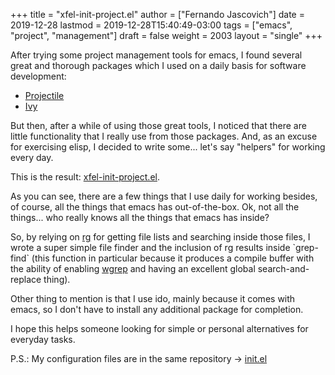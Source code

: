 +++
title = "xfel-init-project.el"
author = ["Fernando Jascovich"]
date = 2019-12-28
lastmod = 2019-12-28T15:40:49-03:00
tags = ["emacs", "project", "management"]
draft = false
weight = 2003
layout = "single"
+++

After trying some project management tools for emacs, I found several great and thorough packages which I used on a daily basis for software development:

-   [Projectile](<https://github.com/bbatsov/projectile>)
-   [Ivy](<https://github.com/abo-abo/swiper>)

But then, after a while of using those great tools, I noticed that there are little functionality that I really use from those packages. And, as an excuse for exercising elisp, I decided to write some... let's say "helpers" for working every day.

This is the result: [xfel-init-project.el](<https://github.com/fernando-jascovich/dotfiles/blob/master/emacs/xfel-init-project.el>).

As you can see, there are a few things that I use daily for working besides, of course, all the things that emacs has out-of-the-box. Ok, not all the things... who really knows all the things that emacs has inside?

So, by relying on [rg](<https://github.com/BurntSushi/ripgrep>) for getting file lists and searching inside those files, I wrote a super simple file finder and the inclusion of rg results inside \`grep-find\` (this function in particular because it produces a compile buffer with the ability of enabling [wgrep](<http://github.com/mhayashi1120/Emacs-wgrep>) and having an excellent global search-and-replace thing).

Other thing to mention is that I use ido, mainly because it comes with emacs, so I don't have to install any additional package for completion.

I hope this helps someone looking for simple or personal alternatives for everyday tasks.

P.S.: My configuration files are in the same repository -> [init.el](<https://github.com/fernando-jascovich/dotfiles/blob/master/emacs/init.el>)
